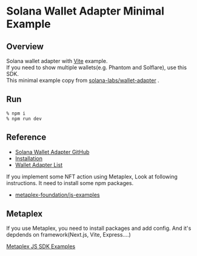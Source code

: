 # Solana Wallet Adapter Minimal Example
## Overview
Solana wallet adapter with [Vite](https://vitejs.dev/) example.  
If you need to show multiple wallets(e.g. Phantom and Solflare), use this SDK.  
This minimal example copy from [solana-labs/wallet-adapter](https://github.com/anza-xyz/wallet-adapter) .

## Run
```
% npm i
% npm run dev
```

## Reference
- [Solana Wallet Adapter GitHub](https://github.com/anza-xyz/wallet-adapter)
- [Installation](https://github.com/anza-xyz/wallet-adapter/blob/master/APP.md)
- [Wallet Adapter List](https://github.com/anza-xyz/wallet-adapter/blob/master/PACKAGES.md)

If you implement some NFT action using Metaplex, Look at following instructions. It need to install some npm packages.
- [metaplex-foundation/js-examples](https://github.com/metaplex-foundation/js-examples)

## Metaplex
If you use Metaplex, you need to install packages and add config.
And it's depdends on framework(Next.js, Vite, Express....)

[Metaplex JS SDK Examples](https://github.com/metaplex-foundation/js-examples)